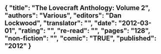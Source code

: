 {
 "title": "The Lovecraft Anthology: Volume 2",
 "authors": "Various",
 "editors": "Dan Lockwood",
 "translator": "",
 "date": "2012-03-01",
 "rating": "",
 "re-read": "",
 "pages": "128",
 "non-fiction": "",
 "comic": "TRUE",
 "published": "2012"
}
---

